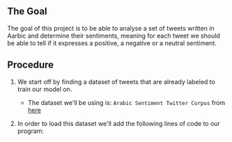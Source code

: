 ## The Goal

The goal of this project is to be able to analyse a set of tweets written in Aarbic and determine their sentiments, meaning for each tweet we should be able to tell if it expresses a positive, a negative or a neutral sentiment.

## Procedure
1. We start off by finding a dataset of tweets that are already labeled to train our model on.
   * The dataset we'll be using is: `Arabic Sentiment Twitter Corpus` from [here](https://www.kaggle.com/datasets/mksaad/arabic-sentiment-twitter-corpus)

2. In order to load this dataset we'll add the following lines of code to our program:
```python

```